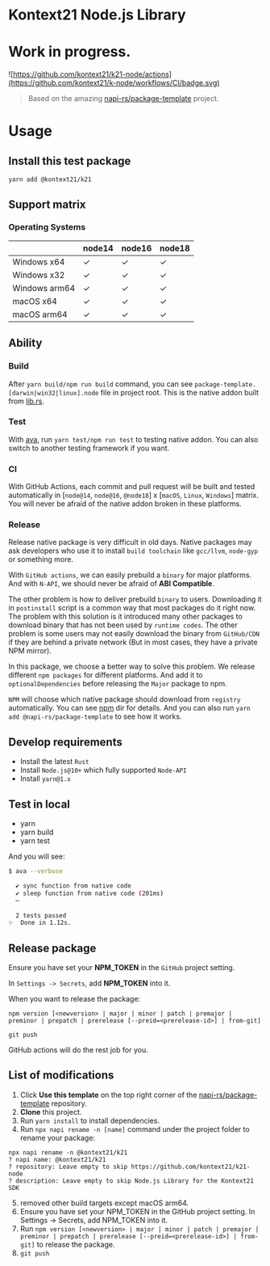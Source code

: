 # Kontext21 Node.js Library

# Work in progress.

![https://github.com/kontext21/k21-node/actions](https://github.com/kontext21/k-node/workflows/CI/badge.svg)

> Based on the amazing [napi-rs/package-template](https://github.com/napi-rs/package-template) project.



# Usage



## Install this test package

```
yarn add @kontext21/k21
```

## Support matrix

### Operating Systems

|                  | node14 | node16 | node18 |
| ---------------- | ------ | ------ | ------ |
| Windows x64      | ✓      | ✓      | ✓      |
| Windows x32      | ✓      | ✓      | ✓      |
| Windows arm64    | ✓      | ✓      | ✓      |
| macOS x64        | ✓      | ✓      | ✓      |
| macOS arm64      | ✓      | ✓      | ✓      |

## Ability

### Build

After `yarn build/npm run build` command, you can see `package-template.[darwin|win32|linux].node` file in project root. This is the native addon built from [lib.rs](./src/lib.rs).

### Test

With [ava](https://github.com/avajs/ava), run `yarn test/npm run test` to testing native addon. You can also switch to another testing framework if you want.

### CI

With GitHub Actions, each commit and pull request will be built and tested automatically in [`node@14`, `node@16`, `@node18`] x [`macOS`, `Linux`, `Windows`] matrix. You will never be afraid of the native addon broken in these platforms.

### Release

Release native package is very difficult in old days. Native packages may ask developers who use it to install `build toolchain` like `gcc/llvm`, `node-gyp` or something more.

With `GitHub actions`, we can easily prebuild a `binary` for major platforms. And with `N-API`, we should never be afraid of **ABI Compatible**.

The other problem is how to deliver prebuild `binary` to users. Downloading it in `postinstall` script is a common way that most packages do it right now. The problem with this solution is it introduced many other packages to download binary that has not been used by `runtime codes`. The other problem is some users may not easily download the binary from `GitHub/CDN` if they are behind a private network (But in most cases, they have a private NPM mirror).

In this package, we choose a better way to solve this problem. We release different `npm packages` for different platforms. And add it to `optionalDependencies` before releasing the `Major` package to npm.

`NPM` will choose which native package should download from `registry` automatically. You can see [npm](./npm) dir for details. And you can also run `yarn add @napi-rs/package-template` to see how it works.

## Develop requirements

- Install the latest `Rust`
- Install `Node.js@10+` which fully supported `Node-API`
- Install `yarn@1.x`

## Test in local

- yarn
- yarn build
- yarn test

And you will see:

```bash
$ ava --verbose

  ✔ sync function from native code
  ✔ sleep function from native code (201ms)
  ─

  2 tests passed
✨  Done in 1.12s.
```

## Release package

Ensure you have set your **NPM_TOKEN** in the `GitHub` project setting.

In `Settings -> Secrets`, add **NPM_TOKEN** into it.

When you want to release the package:

```
npm version [<newversion> | major | minor | patch | premajor | preminor | prepatch | prerelease [--preid=<prerelease-id>] | from-git]

git push
```

GitHub actions will do the rest job for you.

## List of modifications 

1. Click **Use this template** on the top right corner of the [napi-rs/package-template](https://github.com/napi-rs/package-template) repository.
2. **Clone** this project.
3. Run `yarn install` to install dependencies.
4. Run `npx napi rename -n [name]` command under the project folder to rename your package:
```
npx napi rename -n @kontext21/k21
? napi name: @kontext21/k21
? repository: Leave empty to skip https://github.com/kontext21/k21-node
? description: Leave empty to skip Node.js Library for the Kontext21 SDK
```
5. removed other build targets except macOS arm64.
6. Ensure you have set your NPM_TOKEN in the GitHub project setting. In Settings -> Secrets, add NPM_TOKEN into it.
7. Run `npm version [<newversion> | major | minor | patch | premajor | preminor | prepatch | prerelease [--preid=<prerelease-id>] | from-git]` to release the package.
8. `git push`

